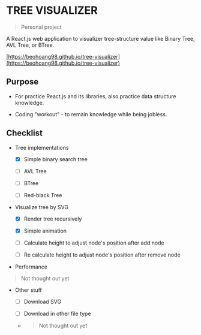 # TREE VISUALIZER

> Personal project

A React.js web application to visualizer tree-structure value like Binary Tree, AVL Tree, or BTree.

[https://beohoang98.github.io/tree-visualizer](https://beohoang98.github.io/tree-visualizer)

## Purpose

- For practice React.js and its libraries, also practice data structure knowledge.

- Coding "workout" - to remain knowledge while being jobless.

## Checklist

- Tree implementations

    - [X] Simple binary search tree

    - [ ] AVL Tree

    - [ ] BTree

    - [ ] Red-black Tree

- Visualize tree by SVG

    - [X] Render tree recursively

    - [X] Simple animation

    - [ ] Calculate height to adjust node's position after add node

    - [ ] Re calculate height to adjust node's position after remove node

- Performance

> Not thought out yet

- Other stuff

    - [ ] Download SVG

    - [ ] Download in other file type

    - > Not thought out yet
